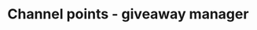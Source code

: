 # Channel points - giveaway manager

<div id=existing></div>

<script type=module src="$$static||giveaway.js$$"></script>
